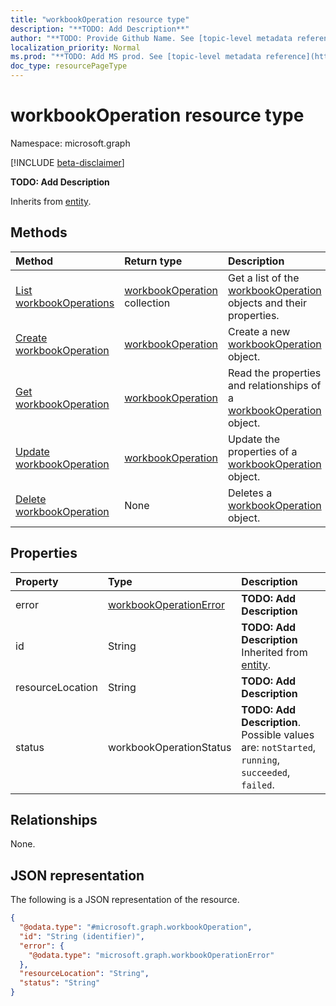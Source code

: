 ```yaml
---
title: "workbookOperation resource type"
description: "**TODO: Add Description**"
author: "**TODO: Provide Github Name. See [topic-level metadata reference](https://msgo.azurewebsites.net/add/document/guidelines/metadata.html#topic-level-metadata)**"
localization_priority: Normal
ms.prod: "**TODO: Add MS prod. See [topic-level metadata reference](https://msgo.azurewebsites.net/add/document/guidelines/metadata.html#topic-level-metadata)**"
doc_type: resourcePageType
---
```


# workbookOperation resource type

Namespace: microsoft.graph

[!INCLUDE [beta-disclaimer](../../includes/beta-disclaimer.md)]

**TODO: Add Description**


Inherits from [entity](../resources/entity.md).

## Methods
|Method|Return type|Description|
|:---|:---|:---|
|[List workbookOperations](../api/workbookoperation-list.md)|[workbookOperation](../resources/workbookoperation.md) collection|Get a list of the [workbookOperation](../resources/workbookoperation.md) objects and their properties.|
|[Create workbookOperation](../api/workbookoperation-create.md)|[workbookOperation](../resources/workbookoperation.md)|Create a new [workbookOperation](../resources/workbookoperation.md) object.|
|[Get workbookOperation](../api/workbookoperation-get.md)|[workbookOperation](../resources/workbookoperation.md)|Read the properties and relationships of a [workbookOperation](../resources/workbookoperation.md) object.|
|[Update workbookOperation](../api/workbookoperation-update.md)|[workbookOperation](../resources/workbookoperation.md)|Update the properties of a [workbookOperation](../resources/workbookoperation.md) object.|
|[Delete workbookOperation](../api/workbookoperation-delete.md)|None|Deletes a [workbookOperation](../resources/workbookoperation.md) object.|

## Properties
|Property|Type|Description|
|:---|:---|:---|
|error|[workbookOperationError](../resources/workbookoperationerror.md)|**TODO: Add Description**|
|id|String|**TODO: Add Description** Inherited from [entity](../resources/entity.md).|
|resourceLocation|String|**TODO: Add Description**|
|status|workbookOperationStatus|**TODO: Add Description**. Possible values are: `notStarted`, `running`, `succeeded`, `failed`.|

## Relationships
None.

## JSON representation
The following is a JSON representation of the resource.
<!-- {
  "blockType": "resource",
  "keyProperty": "id",
  "@odata.type": "microsoft.graph.workbookOperation",
  "baseType": "microsoft.graph.entity",
  "openType": false
}
-->
``` json
{
  "@odata.type": "#microsoft.graph.workbookOperation",
  "id": "String (identifier)",
  "error": {
    "@odata.type": "microsoft.graph.workbookOperationError"
  },
  "resourceLocation": "String",
  "status": "String"
}
```

